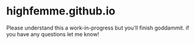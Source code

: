 # highfemme.github.io
Please understand this a work-in-progress but you'll finish goddammit. if you have any questions let me know!
